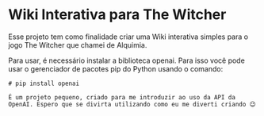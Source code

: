 # Wiki Interativa para The Witcher
 Esse projeto tem como finalidade criar uma Wiki interativa simples para o jogo The Witcher que chamei de Alquimia.

 Para usar, é necessário instalar a biblioteca openai. Para isso você pode usar o gerenciador de pacotes pip do Python usando o comando:

 ```
 # pip install openai

 É um projeto pequeno, criado para me introduzir ao uso da API da OpenAI. Espero que se divirta utilizando como eu me diverti criando 😉